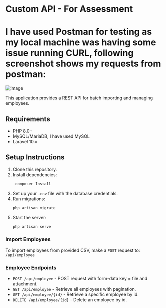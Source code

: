 # Custom API - For Assessment

# I have used Postman for testing as my local machine was having some issue running CURL, following screenshot shows my requests from postman:

![image](https://github.com/user-attachments/assets/acd93297-adb2-40eb-9d2b-d17a3c391e5c)


This application provides a REST API for batch importing and managing employees.

## Requirements
- PHP 8.0+
- MySQL/MariaDB, I have used MySQL
- Laravel 10.x

## Setup Instructions
1. Clone this repository.
2. Install dependencies: 
   ```bash
    composer Install
   ```
3. Set up your `.env` file with the database credentials.
4. Run migrations:
   ```bash
   php artisan migrate
   ```
5. Start the server:
   ```bash 
   php artisan serve
   ```

### Import Employees
To import employees from provided CSV, make a `POST` request to: `/api/employee`

### Employee Endpoints
- `POST /api/employee` - POST request with form-data key = file and attachment.
- `GET /api/employee` - Retrieve all employees with pagination.
- `GET /api/employee/{id}` - Retrieve a specific employee by id.
- `DELETE /api/employee/{id}` - Delete an employee by id.
